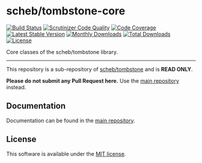 scheb/tombstone-core
====================

[![Build Status](https://github.com/scheb/tombstone/workflows/CI/badge.svg?branch=1.x)](https://github.com/scheb/tombstone/actions?query=workflow%3ACI+branch%3A1.x)
[![Scrutinizer Code Quality](https://scrutinizer-ci.com/g/scheb/tombstone/badges/quality-score.png?b=1.x)](https://scrutinizer-ci.com/g/scheb/tombstone/?branch=1.x)
[![Code Coverage](https://scrutinizer-ci.com/g/scheb/tombstone/badges/coverage.png?b=1.x)](https://scrutinizer-ci.com/g/scheb/tombstone/?branch=1.x)
[![Latest Stable Version](https://img.shields.io/packagist/v/scheb/tombstone-core)](https://packagist.org/packages/scheb/tombstone-core)
[![Monthly Downloads](https://img.shields.io/packagist/dm/scheb/tombstone-core)](https://packagist.org/packages/scheb/tombstone-core/stats)
[![Total Downloads](https://img.shields.io/packagist/dt/scheb/tombstone-core)](https://packagist.org/packages/scheb/tombstone-core/stats)
[![License](https://poser.pugx.org/scheb/tombstone-core/license.svg)](https://packagist.org/packages/scheb/tombstone-core)

Core classes of the scheb/tombstone library.

---

This repository is a sub-repository of [scheb/tombstone](https://github.com/scheb/tombstone) and is **READ ONLY**.

**Please do not submit any Pull Request here.** Use the [main repository](https://github.com/scheb/tombstone) instead.

Documentation
-------------
Documentation can be found in the [main repository](https://github.com/scheb/tombstone/blob/1.x/doc/index.md).

License
-------
This software is available under the [MIT license](LICENSE).
